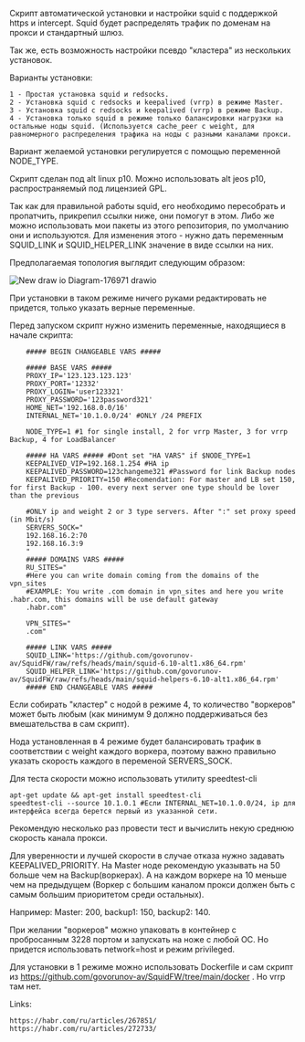 Скрипт автоматической установки и настройки squid с поддержкой https и intercept. Squid будет распределять трафик по доменам на прокси и стандартный шлюз.


Так же, есть возможность настройки псевдо "кластера" из нескольких установок.


Варианты установки:

    1 - Простая установка squid и redsocks.
    2 - Установка squid с redsocks и keepalived (vrrp) в режиме Master.
    3 - Установка squid с redsocks и keepalived (vrrp) в режиме Backup.
    4 - Установка только squid в режиме только балансировки нагрузки на остальные ноды squid. (Используется cache_peer с weight, для равномерного распределения трафика на ноды с разными каналами прокси.
  
Вариант желаемой установки регулируется с помощью переменной NODE_TYPE.


Скрипт сделан под alt linux p10. Можно использовать alt jeos p10, распространяемый под лицензией GPL.


Так как для правильной работы squid, его необходимо пересобрать и пропатчить, прикрепил ссылки ниже, они помогут в этом. Либо же можно использовать мои пакеты из этого репозитория, по умолчанию они и используются. Для изменения этого - нужно дать переменным SQUID_LINK и SQUID_HELPER_LINK значение в виде ссылки на них.


Предполагаемая топология выглядит следующим образом:

![New draw io Diagram-176971 drawio](https://github.com/user-attachments/assets/b743adc7-8765-4ebb-ad82-aef79da37313)


При установки в таком режиме ничего руками редактировать не придется, только указать верные переменные.


Перед запуском скрипт нужно изменить переменные, находящиеся в начале скрипта:

        ##### BEGIN CHANGEABLE VARS #####
        
        ##### BASE VARS #####
        PROXY_IP='123.123.123.123'
        PROXY_PORT='12332'
        PROXY_LOGIN='user123321'
        PROXY_PASSWORD='123password321'
        HOME_NET='192.168.0.0/16'
        INTERNAL_NET='10.1.0.0/24' #ONLY /24 PREFIX
        
        NODE_TYPE=1 #1 for single install, 2 for vrrp Master, 3 for vrrp Backup, 4 for LoadBalancer
        
        ##### HA VARS ##### #Dont set "HA VARS" if $NODE_TYPE=1
        KEEPALIVED_VIP=192.168.1.254 #HA ip
        KEEPALIVED_PASSWORD=123changeme321 #Password for link Backup nodes
        KEEPALIVED_PRIORITY=150 #Recomendation: For master and LB set 150, for first Backup - 100. every next server one type should be lover than the previous
        
        #ONLY ip and weight 2 or 3 type servers. After ":" set proxy speed (in Mbit/s)
        SERVERS_SOCK="
        192.168.16.2:70
        192.168.16.3:9
        "
        ##### DOMAINS VARS #####
        RU_SITES="
        #Here you can write domain coming from the domains of the vpn_sites
        #EXAMPLE: You write .com domain in vpn_sites and here you write .habr.com, this domains will be use default gateway
        .habr.com"
        
        VPN_SITES="
        .com"
        
        ##### LINK VARS #####
        SQUID_LINK='https://github.com/govorunov-av/SquidFW/raw/refs/heads/main/squid-6.10-alt1.x86_64.rpm'
        SQUID_HELPER_LINK='https://github.com/govorunov-av/SquidFW/raw/refs/heads/main/squid-helpers-6.10-alt1.x86_64.rpm'
        ##### END CHANGEABLE VARS #####


Если собирать "кластер" с нодой в режиме 4, то количество "воркеров" может быть любым (как минимум 9 должно поддерживаться без вмешательства в сам скрипт).


Нода установленная в 4 режиме будет балансировать трафик в соответствии с weight каждого воркера, поэтому важно правильно указать скорость каждого в переменой SERVERS_SOCK.

Для теста скорости можно использовать утилиту speedtest-cli

    apt-get update && apt-get install speedtest-cli
    speedtest-cli --source 10.1.0.1 #Если INTERNAL_NET=10.1.0.0/24, ip для интерфейса всегда берется первый из указанной сети.

Рекомендую несколько раз провести тест и вычислить некую среднюю скорость канала прокси.


Для уверенности и лучшей скорости в случае отказа нужно задавать KEEPALIVED_PRIORITY. На Master ноде рекомендую указывать на 50 больше чем на Backup(воркерах). А на каждом воркере на 10 меньше чем на предыдущем (Воркер с большим каналом прокси должен быть с самым большим приоритетом среди остальных).

Например: Master: 200, backup1: 150, backup2: 140.


При желании "воркеров" можно упаковать в контейнер с пробросанным 3228 портом и запускать на ноже с любой ОС. Но придется использовать network=host и режим privileged. 


Для установки в 1 режиме можно использовать Dockerfile и сам скрипт из https://github.com/govorunov-av/SquidFW/tree/main/docker . Но vrrp там нет.


Links:

    https://habr.com/ru/articles/267851/
    https://habr.com/ru/articles/272733/
